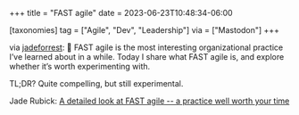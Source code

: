 +++
title = "FAST agile"
date = 2023-06-23T10:48:34-06:00

[taxonomies]
tag = ["Agile", "Dev", "Leadership"]
via = ["Mastodon"]
+++

via [jadeforrest](https://mstdn.social/@jadeforrest@tech.lgbt/110589410620613891): 🧠 FAST agile is the most interesting organizational practice I’ve learned about in a while. Today I share what FAST agile is, and explore whether it’s worth experimenting with. 

<!-- more -->

TL;DR? Quite compelling, but still experimental.

Jade Rubick: [A detailed look at FAST agile -- a practice well worth your time](https://www.rubick.com/fast-agile/?utm_source=mastodon-fast-agile&utm_medium=mastodon&utm_campaign=fast-agile)
